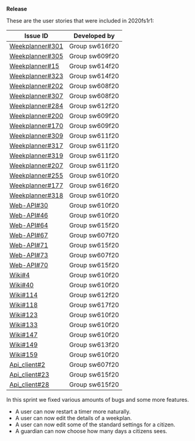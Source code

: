 **Release**

These are the user stories that were included in 2020fs1r1:

| **Issue ID**   |**Developed by**                                                            |
| -------------- |---------------------------------------------------------------------------|
| [Weekplanner#301](https://github.com/aau-giraf/weekplanner/issues/310) | Group sw616f20  |
| [Weekplanner#305](https://github.com/aau-giraf/weekplanner/issues/305) | Group sw609f20  |
| [Weekplanner#15](https://github.com/aau-giraf/weekplanner/issues/15)   | Group sw614f20  |
| [Weekplanner#323](https://github.com/aau-giraf/weekplanner/issues/323) | Group sw614f20  |
| [Weekplanner#202](https://github.com/aau-giraf/weekplanner/issues/202) | Group sw608f20  |
| [Weekplanner#307](https://github.com/aau-giraf/weekplanner/issues/307) | Group sw608f20  |
| [Weekplanner#284](https://github.com/aau-giraf/weekplanner/issues/284) | Group sw612f20  |
| [Weekplanner#200](https://github.com/aau-giraf/weekplanner/issues/200) | Group sw609f20  |
| [Weekplanner#170](https://github.com/aau-giraf/weekplanner/issues/170) | Group sw609f20  |
| [Weekplanner#309](https://github.com/aau-giraf/weekplanner/issues/309) | Group sw611f20  |
| [Weekplanner#317](https://github.com/aau-giraf/weekplanner/issues/317) | Group sw611f20  |
| [Weekplanner#319](https://github.com/aau-giraf/weekplanner/issues/319) | Group sw611f20  |
| [Weekplanner#207](https://github.com/aau-giraf/weekplanner/issues/207) | Group sw611f20  |
| [Weekplanner#255](https://github.com/aau-giraf/weekplanner/issues/255) | Group sw610f20  |
| [Weekplanner#177](https://github.com/aau-giraf/weekplanner/issues/177) | Group sw616f20  |
| [Weekplanner#318](https://github.com/aau-giraf/weekplanner/issues/318) | Group sw610f20  |
| [Web-API#30](https://github.com/aau-giraf/web-api/issues/30)           | Group sw610f20  |
| [Web-API#46](https://github.com/aau-giraf/web-api/issues/46)           | Group sw610f20  |
| [Web-API#64](https://github.com/aau-giraf/web-api/issues/64)           | Group sw615f20  |
| [Web-API#67](https://github.com/aau-giraf/web-api/issues/67)           | Group sw607f20  |
| [Web-API#71](https://github.com/aau-giraf/web-api/issues/71)           | Group sw615f20  |
| [Web-API#73](https://github.com/aau-giraf/web-api/issues/73)           | Group sw607f20  |
| [Web-API#70](https://github.com/aau-giraf/web-api/issues/70)           | Group sw615f20  |
| [Wiki#4](https://github.com/aau-giraf/wiki/issues/4)                   | Group sw610f20  |
| [Wiki#40](https://github.com/aau-giraf/wiki/issues/40)                 | Group sw610f20  |
| [Wiki#114](https://github.com/aau-giraf/wiki/issues/114)               | Group sw612f20  |
| [Wiki#118](https://github.com/aau-giraf/wiki/issues/118)               | Group sw617f20  |
| [Wiki#123](https://github.com/aau-giraf/wiki/issues/123)               | Group sw610f20  |
| [Wiki#133](https://github.com/aau-giraf/wiki/issues/133)               | Group sw610f20  |
| [Wiki#147](https://github.com/aau-giraf/wiki/issues/147)               | Group sw610f20  |
| [Wiki#149](https://github.com/aau-giraf/wiki/issues/149)               | Group sw613f20  |
| [Wiki#159](https://github.com/aau-giraf/wiki/issues/159)               | Group sw610f20  |
| [Api_client#2](https://github.com/aau-giraf/api_client/issues/2)       | Group sw607f20  |
| [Api_client#23](https://github.com/aau-giraf/api_client/issues/23)     | Group sw615f20  |
| [Api_client#28](https://github.com/aau-giraf/api_client/issues/28)     | Group sw615f20  |

In this sprint we fixed various amounts of bugs and some more features.

* A user can now restart a timer more naturally.
* A user can now edit the details of a weekplan.
* A user can now edit some of the standard settings for a citizen.
* A guardian can now choose how many days a citizens sees.
